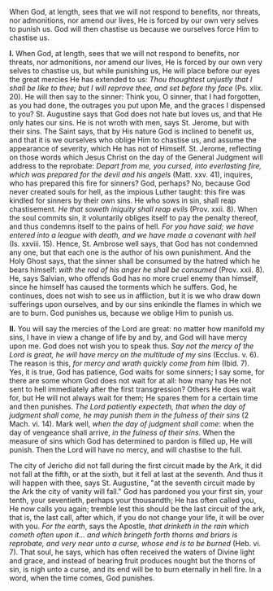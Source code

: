
When God, at length, sees that we will not respond to benefits, nor threats, nor admonitions, nor amend our lives, He is forced by our own very selves to punish us. God will then chastise us because we ourselves force Him to chastise us.

**I\.** When God, at length, sees that we will not respond to benefits, nor threats, nor admonitions, nor amend our lives, He is forced by our own very selves to chastise us, but while punishing us, He will place before our eyes the great mercies He has extended to us: *Thou thoughtest unjustly that I shall be like to thee; but I will reprove thee, and set before thy face* (Ps. xlix. 20). He will then say to the sinner: Think you, O sinner, that I had forgotten, as you had done, the outrages you put upon Me, and the graces I dispensed to you? St. Augustine says that God does not hate but loves us, and that He only hates our sins. He is not wroth with men, says St. Jerome, but with their sins. The Saint says, that by His nature God is inclined to benefit us, and that it is we ourselves who oblige Him to chastise us, and assume the appearance of severity, which He has not of Himself. St. Jerome, reflecting on those words which Jesus Christ on the day of the General Judgment will address to the reprobate: *Depart from me, you cursed, into everlasting fire, which was prepared for the devil and his angels* (Matt. xxv. 41), inquires, who has prepared this fire for sinners? God, perhaps? No, because God never created souls for hell, as the impious Luther taught: this fire was kindled for sinners by their own sins. He who sows in sin, shall reap chastisement. *He that soweth iniquity shall reap evils* (Prov. xxii. 8). When the soul commits sin, it voluntarily obliges itself to pay the penalty thereof, and thus condemns itself to the pains of hell. *For you have said; we have entered into a league with death, and we have made a covenant with hell* (Is. xxviii. 15). Hence, St. Ambrose well says, that God has not condemned any one, but that each one is the author of his own punishment. And the Holy Ghost says, that the sinner shall be consumed by the hatred which he bears himself: *with the rod of his anger he shall be consumed* (Prov. xxii. 8). He, says Salvian, who offends God has no more cruel enemy than himself, since he himself has caused the torments which he suffers. God, he continues, does not wish to see us in affliction, but it is we who draw down sufferings upon ourselves, and by our sins enkindle the flames in which we are to burn. God punishes us, because we oblige Him to punish us.

**II\.** You will say the mercies of the Lord are great: no matter how manifold my sins, I have in view a change of life by and by, and God will have mercy upon me. God does not wish you to speak thus. *Say not the mercy of the Lord is great, he will have mercy on the multitude of my sins* (Ecclus. v. 6). The reason is this, *for mercy and wrath quickly come from him* (Ibid. 7). Yes, it is true, God has patience, God waits for some sinners; I say some, for there are some whom God does not wait for at all: how many has He not sent to hell immediately after the first transgression? Others He does wait for, but He will not always wait for them; He spares them for a certain time and then punishes. *The Lord patiently expecteth, that when the day of judgment shall come, he may punish them in the fulness of their sins* (2 Mach. vi. 14). Mark well, *when the day of judgment shall come*: when the day of vengeance shall arrive, *in the fulness of their sins*. When the measure of sins which God has determined to pardon is filled up, He will punish. Then the Lord will have no mercy, and will chastise to the full.

The city of Jericho did not fall during the first circuit made by the Ark, it did not fall at the fifth, or at the sixth, but it fell at last at the seventh. And thus it will happen with thee, says St. Augustine, \"at the seventh circuit made by the Ark the city of vanity will fall.\" God has pardoned you your first sin, your tenth, your seventieth, perhaps your thousandth; He has often called you, He now calls you again; tremble lest this should be the last circuit of the ark, that is, the last call, after which, if you do not change your life, it will be over with you. *For the earth*, says the Apostle, *that drinketh in the rain which cometh often upon it... and which bringeth forth thorns and briars is reprobate, and very near unto a curse, whose end is to be burned* (Heb. vi. 7). That soul, he says, which has often received the waters of Divine light and grace, and instead of bearing fruit produces nought but the thorns of sin, is nigh unto a curse, and its end will be to burn eternally in hell fire. In a word, when the time comes, God punishes.

